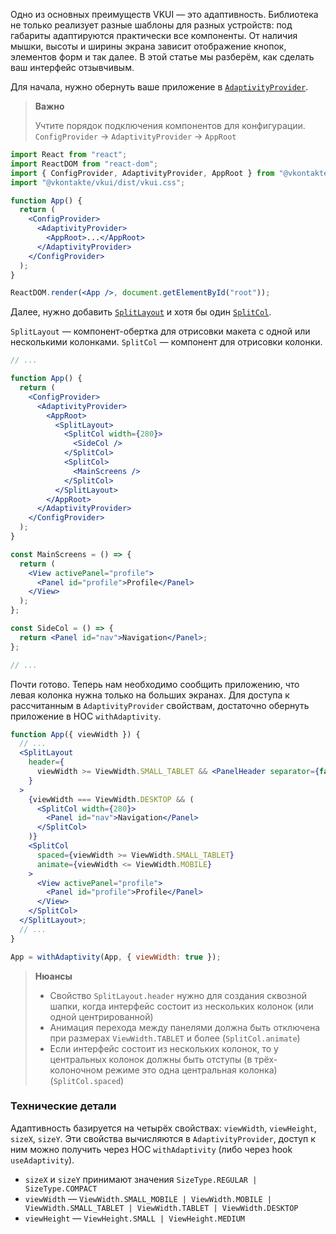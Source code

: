 Одно из основных преимуществ VKUI — это адаптивность. Библиотека не только реализует разные шаблоны для разных устройств:
под габариты адаптируются практически все компоненты.
От наличия мышки, высоты и ширины экрана зависит отображение кнопок, элементов форм и так далее.
В этой статье мы разберём, как сделать ваш интерфейс отзывчивым.

Для начала, нужно обернуть ваше приложение в [`AdaptivityProvider`](https://vkcom.github.io/VKUI/#/AdaptivityProvider).

> **Важно**
>
> Учтите порядок подключения компонентов для конфигурации. `ConfigProvider` -> `AdaptivityProvider` -> `AppRoot`

```jsx static
import React from "react";
import ReactDOM from "react-dom";
import { ConfigProvider, AdaptivityProvider, AppRoot } from "@vkontakte/vkui";
import "@vkontakte/vkui/dist/vkui.css";

function App() {
  return (
    <ConfigProvider>
      <AdaptivityProvider>
        <AppRoot>...</AppRoot>
      </AdaptivityProvider>
    </ConfigProvider>
  );
}

ReactDOM.render(<App />, document.getElementById("root"));
```

Далее, нужно добавить [`SplitLayout`](https://vkcom.github.io/VKUI/#/SplitLayout) и хотя бы один [`SplitCol`](https://vkcom.github.io/VKUI/#/SplitCol).

`SplitLayout` — компонент-обертка для отрисовки макета с одной или несколькими колонками. `SplitCol` — компонент для отрисовки колонки.

```jsx static
// ...

function App() {
  return (
    <ConfigProvider>
      <AdaptivityProvider>
        <AppRoot>
          <SplitLayout>
            <SplitCol width={280}>
              <SideCol />
            </SplitCol>
            <SplitCol>
              <MainScreens />
            </SplitCol>
          </SplitLayout>
        </AppRoot>
      </AdaptivityProvider>
    </ConfigProvider>
  );
}

const MainScreens = () => {
  return (
    <View activePanel="profile">
      <Panel id="profile">Profile</Panel>
    </View>
  );
};

const SideCol = () => {
  return <Panel id="nav">Navigation</Panel>;
};

// ...
```

Почти готово. Теперь нам необходимо сообщить приложению, что левая колонка нужна только на больших экранах. Для доступа
к рассчитанным в `AdaptivityProvider` свойствам, достаточно обернуть приложение в HOC `withAdaptivity`.

```jsx static
function App({ viewWidth }) {
  // ...
  <SplitLayout
    header={
      viewWidth >= ViewWidth.SMALL_TABLET && <PanelHeader separator={false} />
    }
  >
    {viewWidth === ViewWidth.DESKTOP && (
      <SplitCol width={280}>
        <Panel id="nav">Navigation</Panel>
      </SplitCol>
    )}
    <SplitCol
      spaced={viewWidth >= ViewWidth.SMALL_TABLET}
      animate={viewWidth <= ViewWidth.MOBILE}
    >
      <View activePanel="profile">
        <Panel id="profile">Profile</Panel>
      </View>
    </SplitCol>
  </SplitLayout>;
  // ...
}

App = withAdaptivity(App, { viewWidth: true });
```

> **Нюансы**
>
> - Свойство `SplitLayout.header` нужно для создания сквозной шапки, когда интерфейс состоит из нескольких колонок (или одной центрированной)
> - Анимация перехода между панелями должна быть отключена при размерах `ViewWidth.TABLET` и более (`SplitCol.animate`)
> - Если интерфейс состоит из нескольких колонок, то у центральных колонок должны быть отступы (в трёх-колоночном режиме это одна центральная колонка) (`SplitCol.spaced`)

### Технические детали

Адаптивность базируется на четырёх свойствах: `viewWidth`, `viewHeight`, `sizeX`, `sizeY`. Эти свойства вычисляются в `AdaptivityProvider`,
доступ к ним можно получить через HOC `withAdaptivity` (либо через hook `useAdaptivity`).

- `sizeX` и `sizeY` принимают значения `SizeType.REGULAR | SizeType.COMPACT`
- `viewWidth` — `ViewWidth.SMALL_MOBILE | ViewWidth.MOBILE | ViewWidth.SMALL_TABLET | ViewWidth.TABLET | ViewWidth.DESKTOP`
- `viewHeight` — `ViewHeight.SMALL | ViewHeight.MEDIUM`
